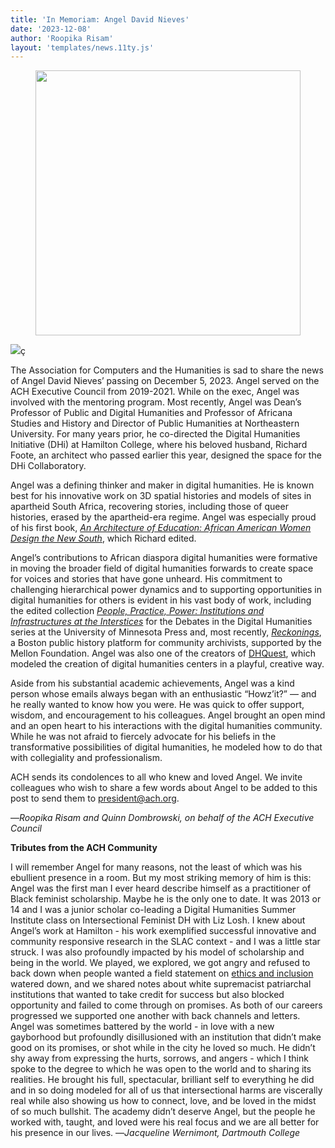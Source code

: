 ```yaml
---
title: 'In Memoriam: Angel David Nieves'
date: '2023-12-08'
author: 'Roopika Risam'
layout: 'templates/news.11ty.js'
---
```

<figure class="wp-block-image alignleft size-full is-resized"><a href="https://ach.org/ach-wp-images/uploads/2023/12/12990860_10153490374710978_1455001929258108947_n.jpg"><img src="https://ach.org/ach-wp-images/uploads/2023/12/12990860_10153490374710978_1455001929258108947_n.jpg" alt="" class="wp-image-2531" style="width:424px;height:auto" /></a></figure>
<img src="/achuploads/2023/12/12990860_10153490374710978_1455001929258108947_n.jpg">ç

<p>The Association for Computers and the Humanities is sad to share the news of Angel David Nieves’ passing on December 5, 2023. Angel served on the ACH Executive Council from 2019-2021. While on the exec, Angel was involved with the mentoring program. Most recently, Angel was Dean’s Professor of Public and Digital Humanities and Professor of Africana Studies and History and Director of Public Humanities at Northeastern University. For many years prior, he co-directed the Digital Humanities Initiative (DHi) at Hamilton College, where his beloved husband, Richard Foote, an architect who passed earlier this year, designed the space for the DHi Collaboratory.</p>

<p>Angel was a defining thinker and maker in digital humanities. He is known best for his innovative work on 3D spatial histories and models of sites in apartheid South Africa, recovering stories, including those of queer histories, erased by the apartheid-era regime. Angel was especially proud of his first book, <a href="https://boydellandbrewer.com/9781580469760/an-architecture-of-education/"><em>An Architecture of Education: African American Women Design the New South</em></a>, which Richard edited.&nbsp;</p>

<p>Angel’s contributions to African diaspora digital humanities were formative in moving the broader field of digital humanities forwards to create space for voices and stories that have gone unheard. His commitment to challenging hierarchical power dynamics and to supporting opportunities in digital humanities for others is evident in his vast body of work, including the edited collection <a href="https://dhdebates.gc.cuny.edu/projects/people-practice-power"><em>People, Practice, Power: Institutions and Infrastructures at the Interstices</em></a> for the Debates in the Digital Humanities series at the University of Minnesota Press and, most recently, <a href="https://reckoningsproject.org/"><em>Reckonings</em></a>, a Boston public history platform for community archivists, supported by the Mellon Foundation. Angel was also one of the creators of <a href="https://dhquest.dhinitiative.org/about.php">DHQuest</a>, which modeled the creation of digital humanities centers in a playful, creative way.</p>

<p>Aside from his substantial academic achievements, Angel was a kind person whose emails always began with an enthusiastic “Howz’it?” — and he really wanted to know how you were. He was quick to offer support, wisdom, and encouragement to his colleagues. Angel brought an open mind and an open heart to his interactions with the digital humanities community. While he was not afraid to fiercely advocate for his beliefs in the transformative possibilities of digital humanities, he modeled how to do that with collegiality and professionalism.&nbsp;</p>

<p>ACH sends its condolences to all who knew and loved Angel. We invite colleagues who wish to share a few words about Angel to be added to this post to send them to <a href="mailto:president@ach.org">president@ach.org</a>.&nbsp;</p>

<p>—<em>Roopika Risam and Quinn Dombrowski, on behalf of the ACH Executive Council </em></p>

<p><strong>Tributes from the ACH Community&nbsp;</strong></p>

<p>I will remember Angel for many reasons, not the least of which was his ebullient presence in a room. But my most striking memory of him is this: Angel was the first man I ever heard describe himself as a practitioner of Black feminist scholarship. Maybe he is the only one to date. It was 2013 or 14 and I was a junior scholar co-leading a Digital Humanities Summer Institute class on Intersectional Feminist DH with Liz Losh. I knew about Angel’s work at Hamilton - his work exemplified successful innovative and community responsive research in the SLAC context - and I was a little star struck. I was also profoundly impacted by his model of scholarship and being in the world. We played, we explored, we got angry and refused to back down when people wanted a field statement on <a href="https://dhsi.org/statement-of-ethics-inclusion/">ethics and inclusion</a> watered down, and we shared notes about white supremacist patriarchal institutions that wanted to take credit for success but also blocked opportunity and failed to come through on promises. As both of our careers progressed we supported one another with back channels and letters. Angel was sometimes battered by the world - in love with a new gayborhood but profoundly disillusioned with an institution that didn’t make good on its promises, or shot while in the city he loved so much. He didn’t shy away from expressing the hurts, sorrows, and angers - which I think spoke to the degree to which he was open to the world and to sharing its realities. He brought his full, spectacular, brilliant self to everything he did and in so doing modeled for all of us that intersectional harms are viscerally real while also showing us how to connect, love, and be loved in the midst of so much bullshit. The academy didn’t deserve Angel, but the people he worked with, taught, and loved were his real focus and we are all better for his presence in our lives. —<em>Jacqueline Wernimont, Dartmouth College </em></p>